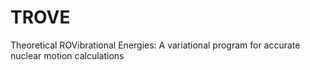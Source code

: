 # TROVE
Theoretical ROVibrational Energies: A variational program for accurate nuclear motion calculations

